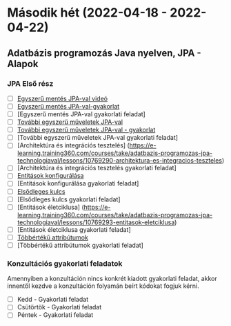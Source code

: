 # Második hét (2022-04-18 - 2022-04-22)


## Adatbázis programozás Java nyelven, JPA - Alapok

### JPA Első rész

* [ ] [Egyszerű mentés JPA-val videó](https://e-learning.training360.com/courses/take/adatbazis-programozas-jpa-technologiaval/lessons/25790918-egyszeru-mentes-jpa-val)
* [ ] [Egyszerű mentés JPA-val-gyakorlat](https://e-learning.training360.com/courses/take/adatbazis-programozas-jpa-technologiaval/lessons/25790939-egyszeru-mentes-jpa-val-gyakorlat)
* [ ] [Egyszerű mentés JPA-val gyakorlati feladat]
* [ ] [További egyszerű műveletek JPA-val](https://e-learning.training360.com/courses/take/adatbazis-programozas-jpa-technologiaval/lessons/25790948-tovabbi-egyszeru-muveletek-jpa-val)
* [ ] [További egyszerű műveletek JPA-val - gyakorlat](https://e-learning.training360.com/courses/take/adatbazis-programozas-jpa-technologiaval/lessons/25790964-tovabbi-egyszeru-muveletek-jpa-val-gyakorlat)
* [ ] [További egyszerű műveletek JPA-val gyakorlati feladat]
* [ ] [Architektúra és integrációs tesztelés] (https://e-learning.training360.com/courses/take/adatbazis-programozas-jpa-technologiaval/lessons/10769290-architektura-es-integracios-teszteles)
* [ ] [Architektúra és integrációs tesztelés gyakorlati feladat]
* [ ] [Entitások konfigurálása](https://e-learning.training360.com/courses/take/adatbazis-programozas-jpa-technologiaval/lessons/10769291-entitasok-konfiguralasa)
* [ ] [Entitások konfigurálása gyakorlati feladat]
* [ ] [Elsődleges kulcs](https://e-learning.training360.com/courses/take/adatbazis-programozas-jpa-technologiaval/lessons/10769292-elsodleges-kulcs)
* [ ] [Elsődleges kulcs gyakorlati feladat]
* [ ] [Entitások életciklusa] (https://e-learning.training360.com/courses/take/adatbazis-programozas-jpa-technologiaval/lessons/10769293-entitasok-eletciklusa)
* [ ] [Entitások életciklusa gyakorlati feladat]
* [ ] [Többértékű attribútumok](https://e-learning.training360.com/courses/take/adatbazis-programozas-jpa-technologiaval/lessons/10769294-tobberteku-attributumok)
* [ ] [Többértékű attribútumok gyakorlati feladat]

### Konzultációs gyakorlati feladatok

Amennyiben a konzultáción nincs konkrét kiadott gyakorlati feladat, akkor innentől kezdve a 
konzultáción folyamán beírt kódokat fogjuk kérni.

* [ ] Kedd - Gyakorlati feladat
* [ ] Csütörtök - Gyakorlati feladat
* [ ] Péntek - Gyakorlati feladat
